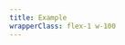 ```yaml
---
title: Example
wrapperClass: flex-1 w-100
---
```


<script>
    export default {
        data() {
            return {
                activeTab: 1
            }
        }
    }
</script>

<template>
    <div class="vv-tab">
        <nav class="vv-nav vv-nav--tabs vv-nav--full">
            <ul class="vv-nav__menu" role="menu">
                <li class="vv-nav__item">
                    <a
                        class="vv-nav__item-label"
                        tabindex="0"
                        href="#tab-panel-1"
                        :class="{'current': activeTab === 1}"
                        @click="activeTab = 1">
                        Sidebar item 1
                    </a>
                </li>
                <li class="vv-nav__item">
                    <a
                        class="vv-nav__item-label"
                        tabindex="0"
                        href="#tab-panel-2"
                        :class="{'current': activeTab === 2}"
                        @click="activeTab = 2">
                        Sidebar item 2
                    </a>
                </li>
                <li class="vv-nav__item">
                    <a
                        class="vv-nav__item-label"
                        tabindex="0"
                        href="#tab-panel-3"
                        :class="{'current': activeTab === 3}"
                        @click="activeTab = 3">
                        Sidebar item 3
                    </a>
                </li>
                <li class="vv-nav__item">
                    <a
                        class="vv-nav__item-label"
                        tabindex="0"
                        href="#tab-panel-4"
                        :class="{'current': activeTab === 4}"
                        @click="activeTab = 4">
                        Sidebar item 4
                    </a>
                </li>
            </ul>
        </nav>
        <article id="tab-panel-1" class="vv-tab__panel" :class="{'target': activeTab === 1}">
            <p>
                Lorem ipsum dolor sit amet, consectetur adipiscing elit. Nulla
                vitae elit libero, a pharetra augue. Nullam id dolor id nibh
                ultricies vehicula ut id elit. Morbi leo risus, porta ac
                consectetur ac, vestibulum at eros. Praesent commodo cursus
                magna, vel scelerisque nisl consectetur et. Donec sed odio
                dui. Donec ullamcorper nulla non metus auctor fringilla.
                Nulla vitae elit libero, a pharetra augue.
            </p>
        </article>
        <article id="tab-panel-2" class="vv-tab__panel" :class="{'target': activeTab === 2}">
            <p>
                Praesent commodo cursus
                magna, vel scelerisque nisl consectetur et. Donec sed odio
                dui. Donec ullamcorper nulla non metus auctor fringilla.
                Nulla vitae elit libero, a pharetra augue.
                Lorem ipsum dolor sit amet, consectetur adipiscing elit. Nulla
                vitae elit libero, a pharetra augue. Nullam id dolor id nibh
                ultricies vehicula ut id elit. Morbi leo risus, porta ac
                consectetur ac, vestibulum at eros.
            </p>
        </article>
        <article id="tab-panel-3" class="vv-tab__panel" :class="{'target': activeTab === 3}">
            <p>
                Donec sed odio
                dui. Donec ullamcorper nulla non metus auctor fringilla.
                Nulla vitae elit libero, a pharetra augue.
                Lorem ipsum dolor sit amet, consectetur adipiscing elit. Nulla
                vitae elit libero, a pharetra augue. Nullam id dolor id nibh
                ultricies vehicula ut id elit. Morbi leo risus, porta ac
                consectetur ac, vestibulum at eros. Praesent commodo cursus
                magna, vel scelerisque nisl consectetur et.
            </p>
        </article>
        <article id="tab-panel-4" class="vv-tab__panel" :class="{'target': activeTab === 4}">
            <p>
                Morbi leo risus, porta ac
                consectetur ac, vestibulum at eros. Praesent commodo cursus
                magna, vel scelerisque nisl consectetur et.
                Lorem ipsum dolor sit amet, consectetur adipiscing elit. Nulla
                vitae elit libero, a pharetra augue. Nullam id dolor id nibh
                ultricies vehicula ut id elit. Donec sed odio
                dui. Donec ullamcorper nulla non metus auctor fringilla.
                Nulla vitae elit libero, a pharetra augue.
            </p>
        </article>
    </div>
</template>